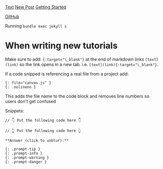 [Text](https://chirpy.cotes.page/posts/text-and-typography/)
[New Post](https://chirpy.cotes.page/posts/write-a-new-post/)
[Getting Started](https://chirpy.cotes.page/posts/getting-started/)

[GitHub](https://github.com/cotes2020/jekyll-theme-chirpy)

Running `bundle exec jekyll s`

# When writing new tutorials

Make sure to add: `{:target="\_blank"}` at the end of markdown links `[text](link)` so the link opens in a new tab. i.e. `[text](link){:target="\_blank"}`.

If a code snipped is referencing a real file from a project add:

```
{: file="canvas.js" }
{: .nolineno }
```

This adds the file name to the code block and removes line numbers so users don't get confused 

Snippets:

```
// 👇 Put the following code here 👇

// 👆 Put the following code here 👆
```

```
**Answer (click to unblur):**
```

```
{: .prompt-tip }
{: .prompt-info }
{: .prompt-warning }
{: .prompt-danger }
```